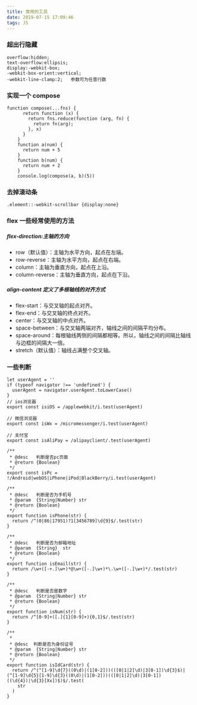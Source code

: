 ```yaml
---
title: 常用的工具
date: 2019-07-15 17:09:46
tags: JS
---
```


### 超出行隐藏

```
overflow:hidden;
text-overflow:ellipsis;
display:-webkit-box;
-webkit-box-orient:vertical;
-webkit-line-clamp:2;   参数可为任意行数
```

### 实现一个 compose

```
function compose(...fns) {
      return function (x) {
        return fns.reduce(function (arg, fn) {
          return fn(arg);
        }, x)
      }
    }
    function a(num) {
      return num + 5
    }
    function b(num) {
      return num + 2
    }
    console.log(compose(a, b)(5))
```

### 去掉滚动条

```
.element::-webkit-scrollbar {display:none}
```

### flex 一些经常使用的方法

##### flex-direction:主轴的方向

- row（默认值）：主轴为水平方向，起点在左端。
- row-reverse：主轴为水平方向，起点在右端。
- column：主轴为垂直方向，起点在上沿。
- column-reverse：主轴为垂直方向，起点在下沿。

##### align-content 定义了多根轴线的对齐方式

- flex-start：与交叉轴的起点对齐。
- flex-end：与交叉轴的终点对齐。
- center：与交叉轴的中点对齐。
- space-between：与交叉轴两端对齐，轴线之间的间隔平均分布。
- space-around：每根轴线两侧的间隔都相等。所以，轴线之间的间隔比轴线与边框的间隔大一倍。
- stretch（默认值）：轴线占满整个交叉轴。

### 一些判断

```
let userAgent = ''
if (typeof navigator !== 'undefined') {
  userAgent = navigator.userAgent.toLowerCase()
}
// ios浏览器
export const isiOS = /applewebkit/i.test(userAgent)

// 微信浏览器
export const isWx = /micromessenger/i.test(userAgent)

// 支付宝
export const isAliPay = /alipayclient/.test(userAgent)

/**
 * @desc   判断是否pc页面
 * @return {Boolean}
 */
export const isPc = !/Android|webOS|iPhone|iPod|BlackBerry/i.test(userAgent)

/**
 * @desc   判断是否为手机号
 * @param  {String|Number} str
 * @return {Boolean}
 */
export function isPhone(str) {
  return /^(0|86|17951)?1[3456789]\d{9}$/.test(str)
}

/**
 * @desc   判断是否为邮箱地址
 * @param  {String}  str
 * @return {Boolean}
 */
export function isEmail(str) {
  return /\w+([-+.]\w+)*@\w+([-.]\w+)*\.\w+([-.]\w+)*/.test(str)
}

/**
 * @desc   判断是否是数字
 * @param  {String|Number} str
 * @return {Boolean}
 */
export function isNum(str) {
  return /^[0-9]+([.]{1}[0-9]+){0,1}$/.test(str)
}

/**
 *
 * @desc  判断是否为身份证号
 * @param  {String|Number} str
 * @return {Boolean}
 */
export function isIdCard(str) {
  return /^(^[1-9]\d{7}((0\d)|(1[0-2]))(([0|1|2]\d)|3[0-1])\d{3}$)|(^[1-9]\d{5}[1-9]\d{3}((0\d)|(1[0-2]))(([0|1|2]\d)|3[0-1])((\d{4})|\d{3}[Xx])$)$/.test(
    str
  )
}
```

###
